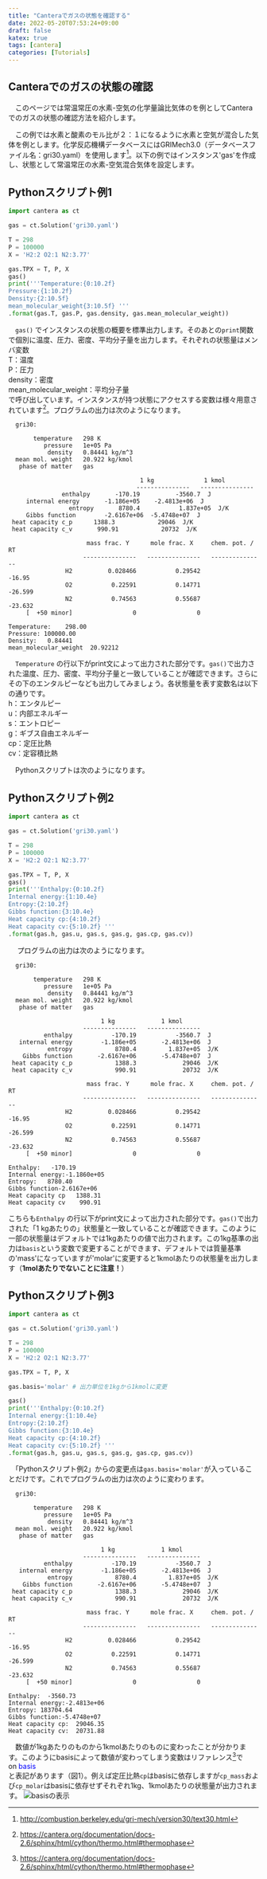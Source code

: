 ```yaml
---
title: "Canteraでガスの状態を確認する"
date: 2022-05-20T07:53:24+09:00
draft: false
katex: true
tags: [cantera]
categories: [Tutorials]
---
```


## Canteraでのガスの状態の確認

　このページでは常温常圧の水素-空気の化学量論比気体のを例としてCanteraでのガスの状態の確認方法を紹介します。

　この例では水素と酸素のモル比が２：１になるように水素と空気が混合した気体を例とします。化学反応機構データベースにはGRIMech3.0（データベースファイル名：gri30.yaml）を使用します[^1]。以下の例ではインスタンス'gas'を作成し、状態として常温常圧の水素-空気混合気体を設定します。
[^1]: http://combustion.berkeley.edu/gri-mech/version30/text30.html

 
## Pythonスクリプト例1

```python
import cantera as ct

gas = ct.Solution('gri30.yaml')

T = 298
P = 100000
X = 'H2:2 O2:1 N2:3.77'

gas.TPX = T, P, X
gas()
print('''Temperature:{0:10.2f} 
Pressure:{1:10.2f} 
Density:{2:10.5f} 
mean_molecular_weight{3:10.5f} '''
.format(gas.T, gas.P, gas.density, gas.mean_molecular_weight))
```

　`gas()` でインスタンスの状態の概要を標準出力します。そのあとの`print`関数で個別に温度、圧力、密度、平均分子量を出力します。それぞれの状態量はメンバ変数  
T：温度  
P：圧力  
density：密度  
mean\_molecular\_weight：平均分子量  
で呼び出しています。インスタンスが持つ状態にアクセスする変数は様々用意されています[^2]。プログラムの出力は次のようになります。
[^2]: https://cantera.org/documentation/docs-2.6/sphinx/html/cython/thermo.html#thermophase

```text
  gri30:

       temperature   298 K
          pressure   1e+05 Pa
           density   0.84441 kg/m^3
  mean mol. weight   20.922 kg/kmol
   phase of matter   gas

                                     1 kg              1 kmol     
                                    ---------------   ---------------
               enthalpy       -170.19          -3560.7  J
     internal energy       -1.186e+05    -2.4813e+06  J
                 entropy       8780.4           1.837e+05  J/K
     Gibbs function        -2.6167e+06  -5.4748e+07  J
 heat capacity c_p      1388.3            29046  J/K
 heat capacity c_v       990.91            20732  J/K

                      mass frac. Y      mole frac. X     chem. pot. / RT
                     ---------------   ---------------   ---------------
                H2          0.028466           0.29542            -16.95
                O2           0.22591           0.14771           -26.599
                N2           0.74563           0.55687           -23.632
     [  +50 minor]                 0                 0  

Temperature:    298.00 
Pressure: 100000.00 
Density:   0.84441 
mean_molecular_weight  20.92212
```

　`Temperature` の行以下がprint文によって出力された部分です。`gas()`で出力された温度、圧力、密度、平均分子量と一致していることが確認できます。さらにその下のエンタルピーなども出力してみましょう。各状態量を表す変数名は以下の通りです。  
h：エンタルピー  
u：内部エネルギー  
s：エントロピー  
g：ギブス自由エネルギー  
cp：定圧比熱  
cv：定容積比熱  

　Pythonスクリプトは次のようになります。
　
## Pythonスクリプト例2

```python
import cantera as ct

gas = ct.Solution('gri30.yaml')

T = 298
P = 100000
X = 'H2:2 O2:1 N2:3.77'

gas.TPX = T, P, X
gas()
print('''Enthalpy:{0:10.2f} 
Internal energy:{1:10.4e} 
Entropy:{2:10.2f} 
Gibbs function:{3:10.4e} 
Heat capacity cp:{4:10.2f} 
Heat capacity cv:{5:10.2f} '''
.format(gas.h, gas.u, gas.s, gas.g, gas.cp, gas.cv))
```
　
プログラムの出力は次のようになります。

```text
  gri30:

       temperature   298 K
          pressure   1e+05 Pa
           density   0.84441 kg/m^3
  mean mol. weight   20.922 kg/kmol
   phase of matter   gas

                          1 kg             1 kmol     
                     ---------------   ---------------
          enthalpy           -170.19           -3560.7  J
   internal energy        -1.186e+05       -2.4813e+06  J
           entropy            8780.4         1.837e+05  J/K
    Gibbs function       -2.6167e+06       -5.4748e+07  J
 heat capacity c_p            1388.3             29046  J/K
 heat capacity c_v            990.91             20732  J/K

                      mass frac. Y      mole frac. X     chem. pot. / RT
                     ---------------   ---------------   ---------------
                H2          0.028466           0.29542            -16.95
                O2           0.22591           0.14771           -26.599
                N2           0.74563           0.55687           -23.632
     [  +50 minor]                 0                 0  

Enthalpy:   -170.19 
Internal energy:-1.1860e+05 
Entropy:   8780.40 
Gibbs function-2.6167e+06 
Heat capacity cp   1388.31 
Heat capacity cv    990.91 
```
 こちらも`Enthalpy` の行以下がprint文によって出力された部分です。`gas()`で出力された「1 kgあたりの」状態量と一致していることが確認できます。このように一部の状態量はデフォルトでは1kgあたりの値で出力されます。この1kg基準の出力は`basis`という変数で変更することができます、デフォルトでは質量基準の'mass'になっていますが'molar'に変更すると1kmolあたりの状態量を出力します（**1molあたりでないことに注意！**）
 
## Pythonスクリプト例3

```python
import cantera as ct

gas = ct.Solution('gri30.yaml')

T = 298
P = 100000
X = 'H2:2 O2:1 N2:3.77'

gas.TPX = T, P, X

gas.basis='molar' # 出力単位を1kgから1kmolに変更

gas()
print('''Enthalpy:{0:10.2f} 
Internal energy:{1:10.4e} 
Entropy:{2:10.2f} 
Gibbs function:{3:10.4e} 
Heat capacity cp:{4:10.2f} 
Heat capacity cv:{5:10.2f} '''
.format(gas.h, gas.u, gas.s, gas.g, gas.cp, gas.cv))
```
　「Pythonスクリプト例2」からの変更点は`gas.basis='molar'`が入っていることだけです。これでプログラムの出力は次のように変わります。
```text
  gri30:

       temperature   298 K
          pressure   1e+05 Pa
           density   0.84441 kg/m^3
  mean mol. weight   20.922 kg/kmol
   phase of matter   gas

                          1 kg             1 kmol     
                     ---------------   ---------------
          enthalpy           -170.19           -3560.7  J
   internal energy        -1.186e+05       -2.4813e+06  J
           entropy            8780.4         1.837e+05  J/K
    Gibbs function       -2.6167e+06       -5.4748e+07  J
 heat capacity c_p            1388.3             29046  J/K
 heat capacity c_v            990.91             20732  J/K

                      mass frac. Y      mole frac. X     chem. pot. / RT
                     ---------------   ---------------   ---------------
                H2          0.028466           0.29542            -16.95
                O2           0.22591           0.14771           -26.599
                N2           0.74563           0.55687           -23.632
     [  +50 minor]                 0                 0  

Enthalpy:  -3560.73 
Internal energy:-2.4813e+06 
Entropy: 183704.64 
Gibbs function:-5.4748e+07 
Heat capacity cp:  29046.35 
Heat capacity cv:  20731.88 
```
　数値が1kgあたりのものから1kmolあたりのものに変わったことが分かります。このようにbasisによって数値が変わってしまう変数はリファレンス[^2]で  
on <span style="color: blue; ">basis</span>  
 と表記があります（図1）。例えば定圧比熱`cp`はbasisに依存しますが`cp_mass`および`cp_molar`はbasisに依存せずそれぞれ1kg、1kmolあたりの状態量が出力されます。
![basisの表示](/img/cantera_cp_basis.png "図1. Cantera公式ページのcp（定圧熱容量）に関する記述")


